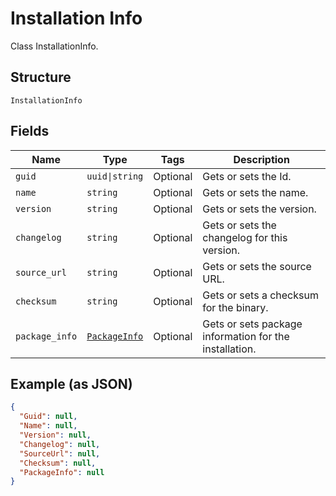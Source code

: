 
# Installation Info

Class InstallationInfo.

## Structure

`InstallationInfo`

## Fields

| Name | Type | Tags | Description |
|  --- | --- | --- | --- |
| `guid` | `uuid\|string` | Optional | Gets or sets the Id. |
| `name` | `string` | Optional | Gets or sets the name. |
| `version` | `string` | Optional | Gets or sets the version. |
| `changelog` | `string` | Optional | Gets or sets the changelog for this version. |
| `source_url` | `string` | Optional | Gets or sets the source URL. |
| `checksum` | `string` | Optional | Gets or sets a checksum for the binary. |
| `package_info` | [`PackageInfo`](../../doc/models/package-info.md) | Optional | Gets or sets package information for the installation. |

## Example (as JSON)

```json
{
  "Guid": null,
  "Name": null,
  "Version": null,
  "Changelog": null,
  "SourceUrl": null,
  "Checksum": null,
  "PackageInfo": null
}
```

